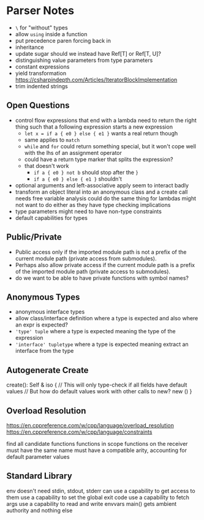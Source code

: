 # Parser Notes

* `\` for "without" types
* allow `using` inside a function
* put precedence paren forcing back in
* inheritance
* update sugar
  should we instead have Ref[T] or Ref[T, U]?
* distinguishing value parameters from type parameters
* constant expressions
* yield transformation
  https://csharpindepth.com/Articles/IteratorBlockImplementation
* trim indented strings

## Open Questions

* control flow expressions that end with a lambda need to return the right thing such that a following expression starts a new expression
  * `let x = if a { e0 } else { e1 }` wants a real return though
  * same applies to `match`
  * `while` and `for` could return something special, but it won't cope well with the lhs of an assignment operator
  * could have a return type marker that splits the expression?
  * that doesn't work
    * `if a { e0 } not b` should stop after the `}`
    * `if a { e0 } else { e1 }` shouldn't
* optional arguments and left-associative apply seem to interact badly
* transform an object literal into an anonymous class and a create call
  needs free variable analysis
  could do the same thing for lambdas
  might not want to do either as they have type checking implications
* type parameters might need to have non-type constraints
* default capabilities for types

## Public/Private

* Public access only if the imported module path is not a prefix of the current module path (private access from submodules).
* Perhaps also allow private access if the current module path is a prefix of the imported module path (private access to submodules).
* do we want to be able to have private functions with symbol names?

## Anonymous Types

* anonymous interface types
* allow class/interface definition where a type is expected
  and also where an expr is expected?
* `'type' tuple` where a type is expected
  meaning the type of the expression
* `'interface' tupletype` where a type is expected
  meaning extract an interface from the type

## Autogenerate Create

create(): Self & iso
{
  // This will only type-check if all fields have default values
  // But how do default values work with other calls to new?
  new ()
}

## Overload Resolution

https://en.cppreference.com/w/cpp/language/overload_resolution
https://en.cppreference.com/w/cpp/language/constraints

find all candidate functions
  functions in scope
  functions on the receiver
  must have the same name
  must have a compatible arity, accounting for default parameter values

## Standard Library

env doesn't need stdin, stdout, stderr
  can use a capability to get access to them
use a capability to set the global exit code
use a capability to fetch args
use a capability to read and write envvars
main() gets ambient authority and nothing else
